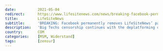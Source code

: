 ```yaml
---
date:          2021-05-04
redirect:      https://www.lifesitenews.com/news/breaking-facebook-permanently-bans-lifesitenews-page
title:         LifeSiteNews
subtitle:      'BREAKING: Facebook permanently removes LifeSiteNews’ page'
description:   'Big Techs censorship continues with the deplatforming of an information provider that goes against their beliefs and agenda regarding coronavirus vaccines.'
country:       COM
categories:    [MSM, Widerstand]
tags:          [zensur]
---
```

